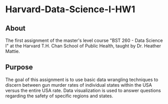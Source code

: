 # Harvard-Data-Science-I-HW1

## About

The first assignment of the master's level course "BST 260 - Data Science I" at the Harvard T.H. Chan School of Public Health, taught by Dr. Heather Mattie.

## Purpose

The goal of this assignment is to use basic data wrangling techniques to discern between gun murder rates of individual states within the USA versus the entire USA rate. Data visualization is used to answer questions regarding the safety of specific regions and states.
